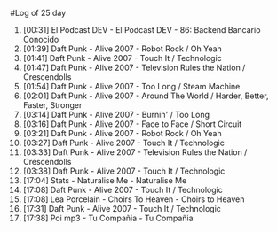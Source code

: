 #Log of 25 day

1. [00:31] El Podcast DEV - El Podcast DEV - 86: Backend Bancario Conocido
1. [01:39] Daft Punk - Alive 2007 - Robot Rock / Oh Yeah
1. [01:41] Daft Punk - Alive 2007 - Touch It / Technologic
1. [01:47] Daft Punk - Alive 2007 - Television Rules the Nation / Crescendolls
1. [01:54] Daft Punk - Alive 2007 - Too Long / Steam Machine
1. [02:01] Daft Punk - Alive 2007 - Around The World / Harder, Better, Faster, Stronger
1. [03:14] Daft Punk - Alive 2007 - Burnin' / Too Long
1. [03:16] Daft Punk - Alive 2007 - Face to Face / Short Circuit
1. [03:21] Daft Punk - Alive 2007 - Robot Rock / Oh Yeah
1. [03:27] Daft Punk - Alive 2007 - Touch It / Technologic
1. [03:33] Daft Punk - Alive 2007 - Television Rules the Nation / Crescendolls
1. [03:38] Daft Punk - Alive 2007 - Touch It / Technologic
1. [17:04] Stats - Naturalise Me - Naturalise Me
1. [17:08] Daft Punk - Alive 2007 - Touch It / Technologic
1. [17:08] Lea Porcelain - Choirs To Heaven - Choirs to Heaven
1. [17:31] Daft Punk - Alive 2007 - Touch It / Technologic
1. [17:38] Poi mp3 - Tu Compañia - Tu Compañia
